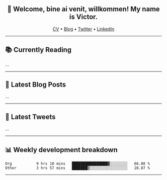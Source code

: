<h2 align="center">👋 Welcome, bine ai venit, willkommen! My name is Victor. </h2>
<p align="center">
  <a href="https://dornea.nu/cv">CV</a> •
  <a href="https://blog.dornea.nu">Blog</a> •
  <a href="https://twitter.com/victordorneanu">Twitter</a> •
  <a href="https://www.linkedin.com/in/victor-dorneanu/">LinkedIn</a> 
</p>

  <!--
  **dorneanu/dorneanu** is a ✨ _special_ ✨ repository because its `README.md` (this file) appears on your GitHub profile.

  Here are some ideas to get you started:

  - 🔭 I’m currently working on ...
  - 🌱 I’m currently learning ...
  - 👯 I’m looking to collaborate on ...
  - 🤔 I’m looking for help with ...
  - 💬 Ask me about ...
  - 📫 How to reach me: ...
  - 😄 Pronouns: ...
  - ⚡ Fun fact: ...
  -->

---

## 📚 Currently Reading

<!--START_SECTION:books-->

...

<!--END_SECTION:books-->

---

## 📝 Latest Blog Posts

<!--START_SECTION:blog-->

...

<!--END_SECTION:blog-->

---

## 📱 Latest Tweets

<!--START_SECTION:twitter-->

...

<!--END_SECTION:twitter-->

---

## 📊 **Weekly development breakdown**

<!--START_SECTION:waka-->

```text
Org           9 hrs 10 mins   ████████████████▓░░░░░░░░   66.80 %
Other         3 hrs 57 mins   ███████▒░░░░░░░░░░░░░░░░░   28.87 %
```

<!--END_SECTION:waka-->

---
